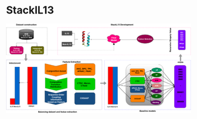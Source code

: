 # StackIL13

![alt text](https://github.com/izaz-swe/StackIL13/blob/main/final_il13_methodology.png)
